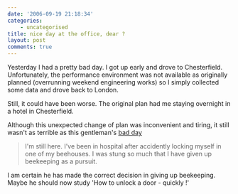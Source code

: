 ```yaml
---
date: '2006-09-19 21:18:34'
categories:
    - uncategorised
title: nice day at the office, dear ?
layout: post
comments: true
---
```


Yesterday I had a pretty bad day. I got up early and drove to
Chesterfield. Unfortunately, the performance environment was not
available as originally planned (overrunning weekend engineering works)
so I simply collected some data and drove back to London.

Still, it could have been worse. The original plan had me staying
overnight in a hotel in Chesterfield.

Although this unexpected change of plan was inconvenient and tiring, it
still wasn't as terrible as this gentleman's [bad
day](http://oiyoublogoff.blogspot.com/2006/09/fear-not-blog-fans.html)

> I'm still here. I've been in hospital after accidently locking myself
> in one of my beehouses. I was stung so much that I have given up
> beekeeping as a pursuit.

I am certain he has made the correct decision in giving up beekeeping.
Maybe he should now study 'How to unlock a door - quickly !'
